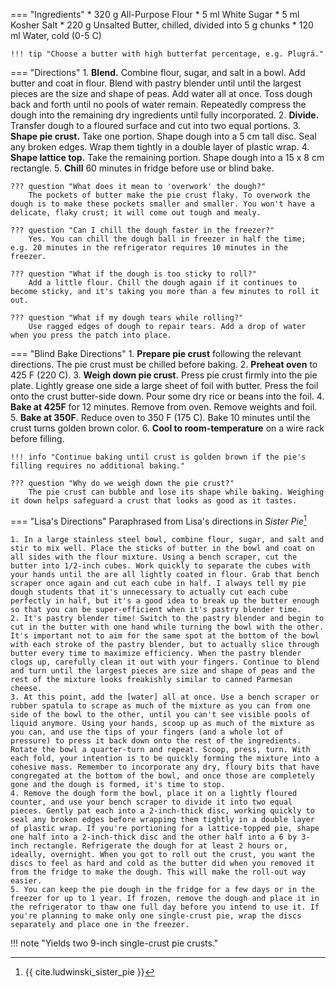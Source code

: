 === "Ingredients"
    * 320 g All-Purpose Flour
    * 5 ml White Sugar
    * 5 ml Kosher Salt
    * 220 g Unsalted Butter, chilled, divided into 5 g chunks
    * 120 ml Water, cold (0-5 C)

    !!! tip "Choose a butter with high butterfat percentage, e.g. Plugrá."

=== "Directions"
    1. **Blend.** Combine flour, sugar, and salt in a bowl. Add butter and coat in flour. Blend with pastry blender until until the largest pieces are the size and shape of peas. Add water all at once. Toss dough back and forth until no pools of water remain. Repeatedly compress the dough into the remaining dry ingredients until fully incorporated.
    2. **Divide.** Transfer dough to a floured surface and cut into two equal portions.
    3. **Shape pie crust.** Take one portion. Shape dough into a 5 cm tall disc. Seal any broken edges. Wrap them tightly in a double layer of plastic wrap.
    4. **Shape lattice top.** Take the remaining portion. Shape dough into a 15 x 8 cm rectangle.
    5. **Chill** 60 minutes in fridge before use or blind bake.

    ??? question "What does it mean to 'overwork' the dough?"
        The pockets of butter make the pie crust flaky. To overwork the dough is to make these pockets smaller and smaller. You won't have a delicate, flaky crust; it will come out tough and mealy.

    ??? question "Can I chill the dough faster in the freezer?"
        Yes. You can chill the dough ball in freezer in half the time; e.g. 20 minutes in the refrigerator requires 10 minutes in the freezer.

    ??? question "What if the dough is too sticky to roll?"
        Add a little flour. Chill the dough again if it continues to become sticky, and it's taking you more than a few minutes to roll it out.

    ??? question "What if my dough tears while rolling?"
        Use ragged edges of dough to repair tears. Add a drop of water when you press the patch into place.


=== "Blind Bake Directions"
    1. **Prepare pie crust** following the relevant directions. The pie crust must be chilled before baking.
    2. **Preheat oven** to 425 F (220 C).
    3. **Weigh down pie crust.** Press pie crust firmly into the pie plate. Lightly grease one side a large sheet of foil with butter. Press the foil onto the crust butter-side down. Pour some dry rice or beans into the foil.
    4. **Bake at 425F** for 12 minutes. Remove from oven. Remove weights and foil.
    5. **Bake at 350F**. Reduce oven to 350 F (175 C). Bake 10 minutes until the crust turns golden brown color.
    6. **Cool to room-temperature** on a wire rack before filling.

    !!! info "Continue baking until crust is golden brown if the pie's filling requires no additional baking."

    ??? question "Why do we weigh down the pie crust?"
        The pie crust can bubble and lose its shape while baking. Weighing it down helps safeguard a crust that looks as good as it tastes.

=== "Lisa's Directions"
    Paraphrased from Lisa's directions in *Sister Pie*[^2]

    1. In a large stainless steel bowl, combine flour, sugar, and salt and stir to mix well. Place the sticks of butter in the bowl and coat on all sides with the flour mixture. Using a bench scraper, cut the butter into 1/2-inch cubes. Work quickly to separate the cubes with your hands until the are all lightly coated in flour. Grab that bench scraper once again and cut each cube in half. I always tell my pie dough students that it's unnecessary to actually cut each cube perfectly in half, but it's a good idea to break up the butter enough so that you can be super-efficient when it's pastry blender time.
    2. It's pastry blender time! Switch to the pastry blender and begin to cut in the butter with one hand while turning the bowl with the other. It's important not to aim for the same spot at the bottom of the bowl with each stroke of the pastry blender, but to actually slice through butter every time to maximize efficiency. When the pastry blender clogs up, carefully clean it out with your fingers. Continue to blend and turn until the largest pieces are size and shape of peas and the rest of the mixture looks freakishly similar to canned Parmesan cheese.
    3. At this point, add the [water] all at once. Use a bench scraper or rubber spatula to scrape as much of the mixture as you can from one side of the bowl to the other, until you can't see visible pools of liquid anymore. Using your hands, scoop up as much of the mixture as you can, and use the tips of your fingers (and a whole lot of pressure) to press it back down onto the rest of the ingredients. Rotate the bowl a quarter-turn and repeat. Scoop, press, turn. With each fold, your intention is to be quickly forming the mixture into a cohesive mass. Remember to incorporate any dry, floury bits that have congregated at the bottom of the bowl, and once those are completely gone and the dough is formed, it's time to stop.
    4. Remove the dough form the bowl, place it on a lightly floured counter, and use your bench scraper to divide it into two equal pieces. Gently pat each into a 2-inch-thick disc, working quickly to seal any broken edges before wrapping them tightly in a double layer of plastic wrap. If you're portioning for a lattice-topped pie, shape one half into a 2-inch-thick disc and the other half into a 6 by 3-inch rectangle. Refrigerate the dough for at least 2 hours or, ideally, overnight. When you got to roll out the crust, you want the discs to feel as hard and cold as the butter did when you removed it from the fridge to make the dough. This will make the roll-out way easier.
    5. You can keep the pie dough in the fridge for a few days or in the freezer for up to 1 year. If frozen, remove the dough and place it in the refrigerator to thaw one full day before you intend to use it. If you're planning to make only one single-crust pie, wrap the discs separately and place one in the freezer.

!!! note "Yields two 9-inch single-crust pie crusts."

[^1]: {{ cite.bittman_how_to_cook_everything }}
[^2]: {{ cite.ludwinski_sister_pie }}
